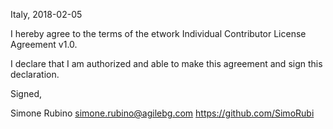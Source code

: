 Italy, 2018-02-05

I hereby agree to the terms of the etwork Individual Contributor License
Agreement v1.0.

I declare that I am authorized and able to make this agreement and sign this
declaration.

Signed,

Simone Rubino simone.rubino@agilebg.com https://github.com/SimoRubi
